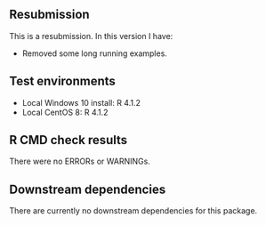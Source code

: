 ## Resubmission
This is a resubmission. In this version I have:

* Removed some long running examples.

## Test environments
* Local Windows 10 install: R 4.1.2
* Local CentOS 8: R 4.1.2

## R CMD check results
There were no ERRORs or WARNINGs.

## Downstream dependencies
There are currently no downstream dependencies for this package.
